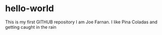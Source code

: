 # hello-world
This is my first GITHUB repository
I am Joe Farnan. I like Pina Coladas and getting caught in the rain
